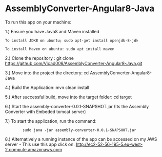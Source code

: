# AssemblyConverter-Angular8-Java

To run this app on your machine:

1.) Ensure you have Java8 and Maven installed
    
    To install JDK8 on ubuntu; sudo apt-get install openjdk-8-jdk
    
    To install Maven on ubuntu: sudo apt install maven

2.) Clone the repository : git clone https://github.com/Vicad006/AssemblyConverter-Angular8-Java.git

3.) Move into the project the directory: cd AssemblyConverter-Angular8-Java

4.) Build the Application: mvn clean install

5.) After successful build, move into the target folder: cd target

6.) Start the assembly-converter-0.0.1-SNAPSHOT.jar (Its the Assembly Converter with Embeded tomcat server)

7.) To start the application, run the command: 

            sudo java -jar assembly-converter-0.0.1-SNAPSHOT.jar

8.) Alternatively a running instance of the app can be accessed on my AWS server - This use this app click on: http://ec2-52-56-195-5.eu-west-2.compute.amazonaws.com
